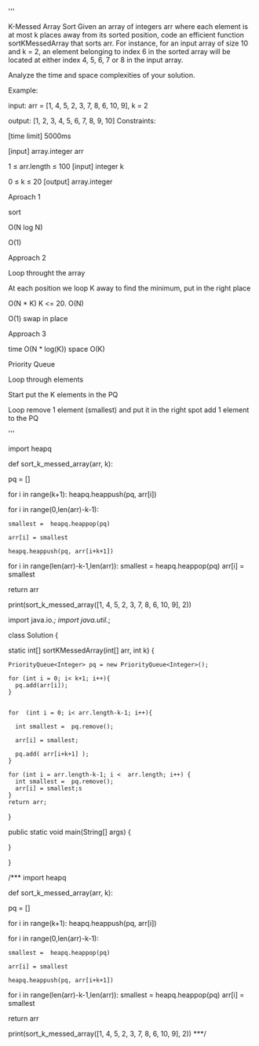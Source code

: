'''

K-Messed Array Sort
Given an array of integers arr where each element is at most k places away from its sorted position, code an efficient function sortKMessedArray that sorts arr. For instance, for an input array of size 10 and k = 2, an element belonging to index 6 in the sorted array will be located at either index 4, 5, 6, 7 or 8 in the input array.

Analyze the time and space complexities of your solution.

Example:

input:  arr = [1, 4, 5, 2, 3, 7, 8, 6, 10, 9], k = 2

output: [1, 2, 3, 4, 5, 6, 7, 8, 9, 10]
Constraints:

[time limit] 5000ms

[input] array.integer arr

1 ≤ arr.length ≤ 100
[input] integer k

0 ≤ k ≤ 20
[output] array.integer


Aproach 1

sort 

O(N log N)

O(1)


Approach 2

Loop throught the array

  At each position we loop K away to find the minimum, put in the right place
  

O(N * K) K <= 20.  O(N)

O(1) swap in place


Approach 3

time O(N * log(K))
space O(K)

Priority Queue 

Loop through elements


Start put the K elements in the PQ


Loop 
  remove 1 element (smallest) and put it in the right spot
  add 1 element to the PQ



'''

import heapq

def sort_k_messed_array(arr, k):
    
  pq = []
  
  for i in range(k+1):
    heapq.heappush(pq, arr[i])

  
  for i in range(0,len(arr)-k-1):
    
    smallest =  heapq.heappop(pq)
    
    arr[i] = smallest
    
    heapq.heappush(pq, arr[i+k+1])
    
  for i in range(len(arr)-k-1,len(arr)):
    smallest =  heapq.heappop(pq)
    arr[i] = smallest

  return arr

print(sort_k_messed_array([1, 4, 5, 2, 3, 7, 8, 6, 10, 9], 2))


import java.io.*;
import java.util.*;

class Solution {

  static int[] sortKMessedArray(int[] arr, int k) {

    PriorityQueue<Integer> pq = new PriorityQueue<Integer>();
  
    for (int i = 0; i< k+1; i++){
      pq.add(arr[i]);
    }

  
    for  (int i = 0; i< arr.length-k-1; i++){ 
    
      int smallest =  pq.remove();
    
      arr[i] = smallest;
    
      pq.add( arr[i+k+1] );
    }
    
    for (int i = arr.length-k-1; i <  arr.length; i++) { 
      int smallest =  pq.remove();
      arr[i] = smallest;s
    }
    return arr;
  }

  public static void main(String[] args) {
    
  }

}


/***
import heapq

def sort_k_messed_array(arr, k):
    
  pq = []
  
  for i in range(k+1):
    heapq.heappush(pq, arr[i])

  
  for i in range(0,len(arr)-k-1):
    
    smallest =  heapq.heappop(pq)
    
    arr[i] = smallest
    
    heapq.heappush(pq, arr[i+k+1])
    
  for i in range(len(arr)-k-1,len(arr)):
    smallest =  heapq.heappop(pq)
    arr[i] = smallest

  return arr

print(sort_k_messed_array([1, 4, 5, 2, 3, 7, 8, 6, 10, 9], 2))
***/
